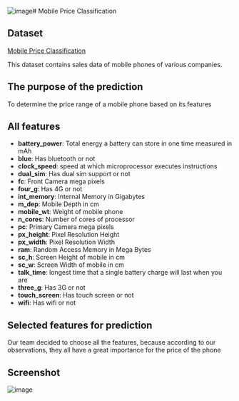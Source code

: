 ![image](https://github.com/PNUAITeam13/Mobile-Pricing/assets/99980555/7d52017f-2e3d-436c-b3ad-033f886ca38c)# Mobile Price Classification

## Dataset
[Mobile Price Classification](https://www.kaggle.com/datasets/iabhishekofficial/mobile-price-classification?select=train.csv)

This dataset contains sales data of mobile phones of various companies.

## The purpose of the prediction 
To determine the price range of a mobile phone based on its features

## All features
- **battery_power**: Total energy a battery can store in one time measured in mAh
- **blue**: Has bluetooth or not
- **clock_speed**: speed at which microprocessor executes instructions
- **dual_sim**: Has dual sim support or not
- **fc**: Front Camera mega pixels
- **four_g**: Has 4G or not
- **int_memory**: Internal Memory in Gigabytes
- **m_dep**: Mobile Depth in cm
- **mobile_wt**: Weight of mobile phone
- **n_cores**: Number of cores of processor
- **pc**: Primary Camera mega pixels
- **px_height**: Pixel Resolution Height
- **px_width**: Pixel Resolution Width
- **ram**: Random Access Memory in Mega Bytes
- **sc_h**: Screen Height of mobile in cm
- **sc_w**: Screen Width of mobile in cm
- **talk_time**: longest time that a single battery charge will last when you are
- **three_g**: Has 3G or not
- **touch_screen**: Has touch screen or not
- **wifi**: Has wifi or not

## Selected features for prediction

Our team decided to choose all the features, because according to our observations, they all have a great importance for the price of the phone

## Screenshot

![image](https://github.com/PNUAITeam13/Mobile-Pricing/assets/99980555/4901ce5f-1ccf-4e59-8875-4efd73b35516)
